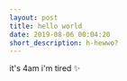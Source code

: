 ```yaml
---
layout: post
title: hello world
date: 2019-08-06 00:04:20
short_description: h-hewwo?
---
```

it's 4am i'm tired
:sparkles:
